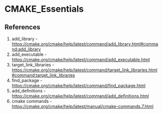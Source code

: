 # CMAKE_Essentials



## References

1. add_library - https://cmake.org/cmake/help/latest/command/add_library.html#command:add_library
2. add_executable - https://cmake.org/cmake/help/latest/command/add_executable.html
3. target_link_libraries - https://cmake.org/cmake/help/latest/command/target_link_libraries.html#command:target_link_libraries
4. find_package - https://cmake.org/cmake/help/latest/command/find_package.html
5. add_definitions - https://cmake.org/cmake/help/latest/command/add_definitions.html
6. cmake commands - https://cmake.org/cmake/help/latest/manual/cmake-commands.7.html
